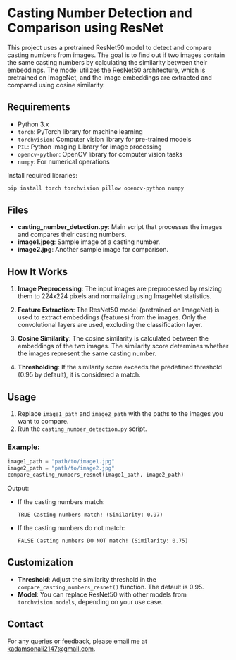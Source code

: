 # Casting Number Detection and Comparison using ResNet

This project uses a pretrained ResNet50 model to detect and compare casting numbers from images. The goal is to find out if two images contain the same casting numbers by calculating the similarity between their embeddings. The model utilizes the ResNet50 architecture, which is pretrained on ImageNet, and the image embeddings are extracted and compared using cosine similarity.

## Requirements

- Python 3.x
- `torch`: PyTorch library for machine learning
- `torchvision`: Computer vision library for pre-trained models
- `PIL`: Python Imaging Library for image processing
- `opencv-python`: OpenCV library for computer vision tasks
- `numpy`: For numerical operations

Install required libraries:

```bash
pip install torch torchvision pillow opencv-python numpy
```

## Files

- **casting_number_detection.py**: Main script that processes the images and compares their casting numbers.
- **image1.jpeg**: Sample image of a casting number.
- **image2.jpg**: Another sample image for comparison.

## How It Works

1. **Image Preprocessing**: The input images are preprocessed by resizing them to 224x224 pixels and normalizing using ImageNet statistics.
   
2. **Feature Extraction**: The ResNet50 model (pretrained on ImageNet) is used to extract embeddings (features) from the images. Only the convolutional layers are used, excluding the classification layer.

3. **Cosine Similarity**: The cosine similarity is calculated between the embeddings of the two images. The similarity score determines whether the images represent the same casting number.

4. **Thresholding**: If the similarity score exceeds the predefined threshold (0.95 by default), it is considered a match.

## Usage

1. Replace `image1_path` and `image2_path` with the paths to the images you want to compare.
2. Run the `casting_number_detection.py` script.

### Example:

```python
image1_path = "path/to/image1.jpg"
image2_path = "path/to/image2.jpg"
compare_casting_numbers_resnet(image1_path, image2_path)
```

Output:

- If the casting numbers match:
    ```
    TRUE Casting numbers match! (Similarity: 0.97)
    ```
- If the casting numbers do not match:
    ```
    FALSE Casting numbers DO NOT match! (Similarity: 0.75)
    ```

## Customization

- **Threshold**: Adjust the similarity threshold in the `compare_casting_numbers_resnet()` function. The default is 0.95.
- **Model**: You can replace ResNet50 with other models from `torchvision.models`, depending on your use case.

## Contact
For any queries or feedback, please email me at kadamsonali2147@gmail.com.

